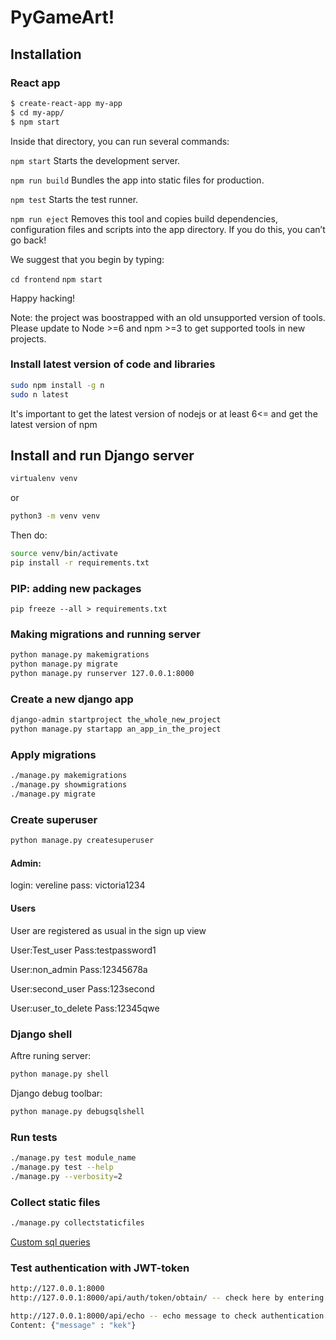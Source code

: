 # PyGameArt!

## Installation

### React app

```sh
$ create-react-app my-app
$ cd my-app/
$ npm start
```
Inside that directory, you can run several commands:

  ```npm start```
    Starts the development server.

  ```npm run build```
    Bundles the app into static files for production.

  ```npm test```
    Starts the test runner.

  ```npm run eject```
    Removes this tool and copies build dependencies, configuration files and scripts into the app directory. If you do this, you can’t go back!

We suggest that you begin by typing:

  ```cd frontend```
  ```npm start```

Happy hacking!

Note: the project was boostrapped with an old unsupported version of tools.
Please update to Node >=6 and npm >=3 to get supported tools in new projects.

### Install latest version of code and libraries

```sh
sudo npm install -g n
sudo n latest
```
 It's important to get the latest version of nodejs or at least 6<= and get the latest version of npm 

## Install and run Django server

```sh
virtualenv venv
```
or
```sh
python3 -m venv venv
```
Then do:
```sh
source venv/bin/activate
pip install -r requirements.txt
```

### PIP: adding new packages
```
pip freeze --all > requirements.txt
```

### Making migrations and running server
```sh
python manage.py makemigrations
python manage.py migrate
python manage.py runserver 127.0.0.1:8000
```

### Create a new django app 
```sh
django-admin startproject the_whole_new_project
python manage.py startapp an_app_in_the_project
```

### Apply migrations
```sh
./manage.py makemigrations
./manage.py showmigrations
./manage.py migrate
```

### Create superuser
```sh
python manage.py createsuperuser
```

#### Admin:
login: vereline
pass: victoria1234

#### Users
User are registered as usual in the sign up view

User:Test_user
Pass:testpassword1

User:non_admin
Pass:12345678a

User:second_user
Pass:123second

User:user_to_delete
Pass:12345qwe

### Django shell
Aftre runing server:
```sh
python manage.py shell
```
Django debug toolbar:
```sh
python manage.py debugsqlshell
```

### Run tests
```sh
./manage.py test module_name
./manage.py test --help
./manage.py --verbosity=2
```

### Collect static files
```sh
./manage.py collectstaticfiles
```

[Custom sql queries](https://docs.djangoproject.com/en/2.0/topics/db/sql/)

### Test authentication with JWT-token
```sh
http://127.0.0.1:8000
http://127.0.0.1:8000/api/auth/token/obtain/ -- check here by entering existing account

http://127.0.0.1:8000/api/echo -- echo message to check authentication
Content: {"message" : "kek"}

```
